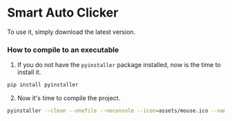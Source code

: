 # Smart Auto Clicker

To use it, simply download the latest version.

### How to compile to an executable

1. If you do not have the `pyinstaller` package installed, now is the time to install it.
```bash
pip install pyinstaller
```

2. Now it's time to compile the project.
```bash
pyinstaller --clean --onefile --noconsole --icon=assets/mouse.ico --name="AutoClicker" main.py
```